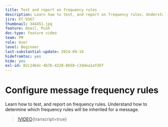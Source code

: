 ```yaml
---
title: Test and report on frequency rules
description: Learn how to test, and report on frequency rules. Understand how to determine which frequency rules will be inherited for a message.
jira: KT-9367
thumbnail: 344451.jpg
feature: Email, Push
doc-type: feature video
team: PM
role: User
level: Beginner
last-substantial-update: 2024-09-10
hidefromtoc: yes
hide: yes
exl-id: 82c24bdc-4b7b-4220-8b58-c3ddea1afd5f
---
```

# Configure message frequency rules

Learn how to test, and report on frequency rules. Understand how to determine which frequency rules will be inherited for a message.

>[!VIDEO](https://video.tv.adobe.com/v/344451?quality=12&learn=on){transcript=true}
